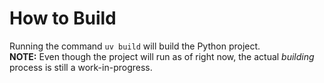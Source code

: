 # How to Build
Running the command `uv build` will build the Python project.<br>
**NOTE:** Even though the project will run as of right now, the actual *building* process is still a work-in-progress.